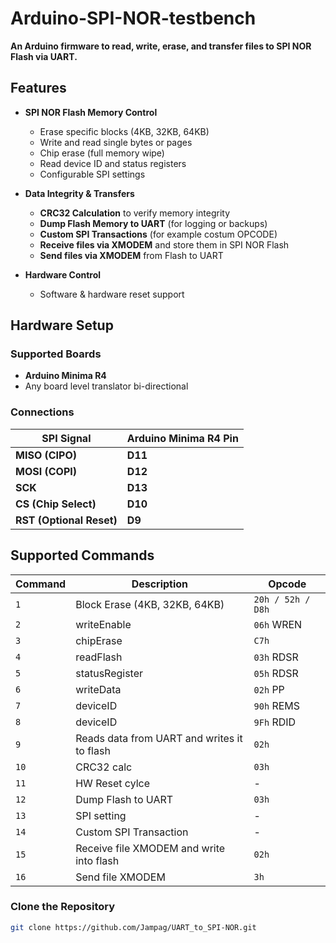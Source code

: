 # Arduino-SPI-NOR-testbench
**An Arduino firmware to read, write, erase, and transfer files to SPI NOR Flash via UART.**

## Features
- **SPI NOR Flash Memory Control**  
  -  Erase specific blocks (4KB, 32KB, 64KB)  
  -  Write and read single bytes or pages  
  -  Chip erase (full memory wipe)  
  -  Read device ID and status registers  
  -  Configurable SPI settings  

- **Data Integrity & Transfers**  
  -  **CRC32 Calculation** to verify memory integrity  
  -  **Dump Flash Memory to UART** (for logging or backups)  
  -  **Custom SPI Transactions** (for example costum OPCODE)  
  -  **Receive files via XMODEM** and store them in SPI NOR Flash  
  -  **Send files via XMODEM** from Flash to UART  

- **Hardware Control**  
  -  Software & hardware reset support  

##  Hardware Setup  
### Supported Boards  
- **Arduino Minima R4**  
- Any board level translator bi-directional

### **Connections**  
| **SPI Signal** | **Arduino Minima R4 Pin** |  
|--------------|--------------|  
| **MISO (CIPO)** | **D11** |  
| **MOSI (COPI)** | **D12** |  
| **SCK** | **D13** |  
| **CS (Chip Select)** | **D10** |  
| **RST (Optional Reset)** | **D9** |  

## Supported Commands  

| **Command** | **Description** | **Opcode** |  
|------------|---------------|----------|  
| `1` | Block Erase (4KB, 32KB, 64KB) | `20h / 52h / D8h` | 
| `2` | writeEnable | `06h` WREN |
| `3` | chipErase | `C7h` |
| `4` | readFlash | `03h` RDSR| 
| `5` | statusRegister | `05h` RDSR |
| `6` | writeData | `02h` PP |
| `7` | deviceID  | `90h` REMS |
| `8` | deviceID  | `9Fh` RDID |
| `9` | Reads data from UART and writes it to flash | `02h` |
| `10` | CRC32 calc | `03h` |
| `11` | HW Reset cylce | - | 
| `12` | Dump Flash to UART | `03h` |
| `13` | SPI setting | - |
| `14` | Custom SPI Transaction | - |
| `15` | Receive file XMODEM and write into flash | `02h` |
| `16` | Send file XMODEM | `3h` |

### **Clone the Repository**  
```sh
git clone https://github.com/Jampag/UART_to_SPI-NOR.git
